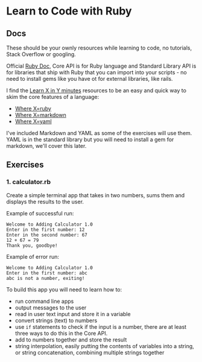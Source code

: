 
# Learn to Code with Ruby

## Docs

These should be your ownly resources while learning to code, no tutorials, Stack Overflow or googling.

Official [Ruby Doc](https://ruby-doc.org/), Core API is for Ruby language and Standard Library API is for libraries that ship with Ruby that you can import into your scripts - no need to install gems like you have ot for external libraries, like rails.


I find the [Learn X in Y minutes](https://learnxinyminutes.com) resources to be an easy and quick way to skim the core features of a language:

- [Where X=ruby](https://learnxinyminutes.com/docs/ruby/)
- [Where X=markdown](https://learnxinyminutes.com/docs/markdown/)
- [Where X=yaml](https://learnxinyminutes.com/docs/yaml/)

I've included Markdown and YAML as some of the exercises will use them. YAML is in the standard library but you will need to install a gem for markdown, we'll cover this later.

## Exercises

### 1. calculator.rb

Create a simple terminal app that takes in two numbers, sums them and displays the results to the user.

Example of successful run:

```
Welcome to Adding Calculator 1.0
Enter in the first number: 12
Enter in the second number: 67
12 + 67 = 79
Thank you, goodbye!
```

Example of error run:

```
Welcome to Adding Calculator 1.0
Enter in the first number: abc
abc is not a number, exiting!
```

To build this app you will need to learn how to:

- run command line apps
- output messages to the user
- read in user text input and store it in a variable
- convert strings (text) to numbers
- use `if` statements to check if the input is a number, there are at least three ways to do this in the Core API.
- add to numbers together and store the result
- string interpolation, easily putting the contents of variables into a string, or string concatenation, combining multiple strings together
